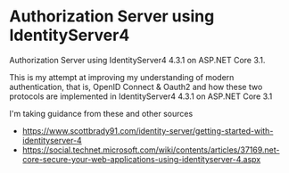 # Authorization Server using IdentityServer4

Authorization Server using IdentityServer4 4.3.1 on ASP.NET Core 3.1.

This is my attempt at improving my understanding of modern authentication, that is, OpenID Connect & Oauth2
and how these two protocols are implemented in IdentityServer4 4.3.1 on ASP.NET Core 3.1

I'm taking guidance from these and other sources

- <https://www.scottbrady91.com/identity-server/getting-started-with-identityserver-4>
- <https://social.technet.microsoft.com/wiki/contents/articles/37169.net-core-secure-your-web-applications-using-identityserver-4.aspx>
